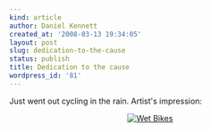 ```yaml
---
kind: article
author: Daniel Kennett
created_at: '2008-03-13 19:34:05'
layout: post
slug: dedication-to-the-cause
status: publish
title: Dedication to the cause
wordpress_id: '81'
---
```


Just went out cycling in the rain. Artist's impression:

<div align="center"><a href='/pictures/for_posts/2008/03/wet_bikes.jpg' title='Wet Bikes'><img src='/pictures/for_posts/2008/03/wet_bikes.jpg' alt='Wet Bikes' /></a></div>